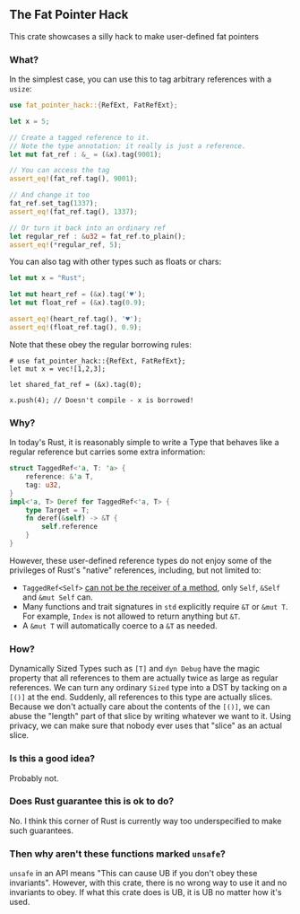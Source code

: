 ## The Fat Pointer Hack

This crate showcases a silly hack to make user-defined fat pointers

### What?

In the simplest case, you can use this to tag arbitrary references with a `usize`:
```rust
use fat_pointer_hack::{RefExt, FatRefExt};

let x = 5;

// Create a tagged reference to it.
// Note the type annotation: it really is just a reference.
let mut fat_ref : &_ = (&x).tag(9001);

// You can access the tag
assert_eq!(fat_ref.tag(), 9001);

// And change it too
fat_ref.set_tag(1337);
assert_eq!(fat_ref.tag(), 1337);

// Or turn it back into an ordinary ref
let regular_ref : &u32 = fat_ref.to_plain();
assert_eq!(*regular_ref, 5);
```

You can also tag with other types such as floats or chars:
```rust
let mut x = "Rust";

let mut heart_ref = (&x).tag('♥');
let mut float_ref = (&x).tag(0.9);

assert_eq!(heart_ref.tag(), '♥');
assert_eq!(float_ref.tag(), 0.9);
```

Note that these obey the regular borrowing rules:
```compile_fail
# use fat_pointer_hack::{RefExt, FatRefExt};
let mut x = vec![1,2,3];

let shared_fat_ref = (&x).tag(0);

x.push(4); // Doesn't compile - x is borrowed!
```

### Why?

In today's Rust, it is reasonably simple to write a Type that behaves like a regular reference
but carries some extra information:
```rust
struct TaggedRef<'a, T: 'a> {
    reference: &'a T,
    tag: u32,
}
impl<'a, T> Deref for TaggedRef<'a, T> {
    type Target = T;
    fn deref(&self) -> &T {
        self.reference
    }
}
```

However, these user-defined reference types do not enjoy some of the privileges of Rust's "native" references,
including, but not limited to:
- `TaggedRef<Self>` [can not be the receiver of a method][selftypes], only `Self`, `&Self` and `&mut Self` can.
- Many functions and trait signatures in `std` explicitly require `&T` or `&mut T`.
  For example, `Index` is not allowed to return anything but `&T`.
- A `&mut T` will automatically coerce to a `&T` as needed.

[selftypes]: https://github.com/rust-lang/rust/issues/27941

### How?

Dynamically Sized Types such as `[T]` and `dyn Debug` have the magic property that all references to them are actually
twice as large as regular references.
We can turn any ordinary `Sized` type into a DST by tacking on a `[()]` at the end.
Suddenly, all references to this type are actually slices.
Because we don't actually care about the contents of the `[()]`, we can abuse the "length" part of that slice by
writing whatever we want to it.
Using privacy, we can make sure that nobody ever uses that "slice" as an actual slice.

### Is this a good idea?

Probably not.

### Does Rust guarantee this is ok to do?

No. I think this corner of Rust is currently way too underspecified to make such guarantees.

### Then why aren't these functions marked `unsafe`?

`unsafe` in an API means "This can cause UB if you don't obey these invariants".
However, with this crate, there is no wrong way to use it and no invariants to obey.
If what this crate does is UB, it is UB no matter how it's used.

